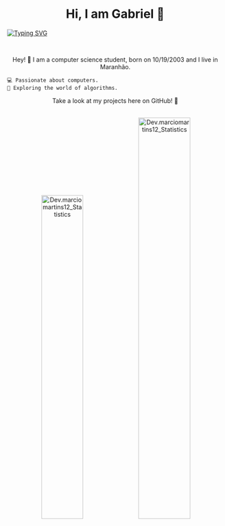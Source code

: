 <h1 align="center">Hi, I am Gabriel 👋</h1>

[![Typing SVG](https://readme-typing-svg.herokuapp.com/?color=34b1eb&size=35&center=true&vCenter=true&width=1000&lines=HELLO,+My+name+is+Gabriel+Bezerra;I'm+20+years+old;I'm+from+Brazil;Be+Welcome!+:%29)](https://git.io/typing-svg)

<br>
<p align="center">Hey! 👋 I am a computer science student, born on 10/19/2003 and I live in Maranhão.
</p>
 
    💻 Passionate about computers.
    🧠 Exploring the world of algorithms.
<p align="center">Take a look at my projects here on GitHub! 🙂

</p>

<br>
<div align="center" width="100%">
    <img width="0%" src="https://streak-stats.demolab.com/?user=bezerragb&theme=transparent" alt="Dev.marciomartins12_Statistics"/>
    <img width="44%"  src="https://github-readme-stats-git-masterrstaa-rickstaa.vercel.app/api/top-langs?username=bezerragb&show_icons=true&locale=en&layout=compact&theme=transparent" alt="Dev.marciomartins12_Statistics"/>
    <img width="49%" padding="0" src="https://github-readme-stats-git-masterrstaa-rickstaa.vercel.app/api?username=bezerragb&show_icons=true&locale=en&theme=transparent" alt="Dev.marciomartins12_Statistics"/>
</div>

<br>
